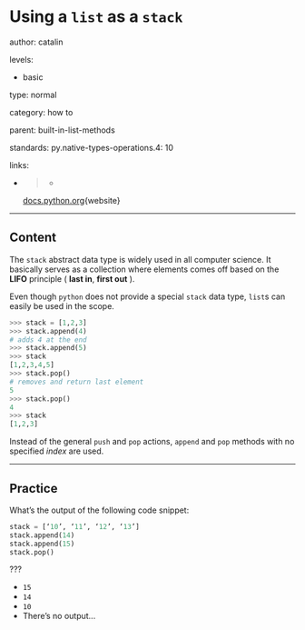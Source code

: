 # Using a `list` as a `stack`
author: catalin

levels:

  - basic

type: normal

category: how to

parent: built-in-list-methods

standards:
  py.native-types-operations.4: 10

links:

  - >-
    [docs.python.org](https://docs.python.org/3.5/tutorial/datastructures.html#using-lists-as-stacks){website}

---
## Content

The `stack` abstract data type is widely used in all computer science. It basically serves as a collection where elements comes off based on the **LIFO** principle ( **last in**, **first out** ).

Even though `python` does not provide a special `stack` data type, `list`s can easily be used in the scope.

```python
>>> stack = [1,2,3]
>>> stack.append(4)
# adds 4 at the end
>>> stack.append(5)
>>> stack
[1,2,3,4,5]
>>> stack.pop()
# removes and return last element
5
>>> stack.pop()
4
>>> stack
[1,2,3]
```
Instead of the general `push` and `pop` actions, `append` and `pop` methods with no specified *index* are used.

---
## Practice

What’s the output of the following code snippet:

```python
stack = [‘10’, ‘11’, ‘12’, ‘13’]
stack.append(14)
stack.append(15)
stack.pop()
```

???
* `15`
* `14`
* `10`
* There’s no output...